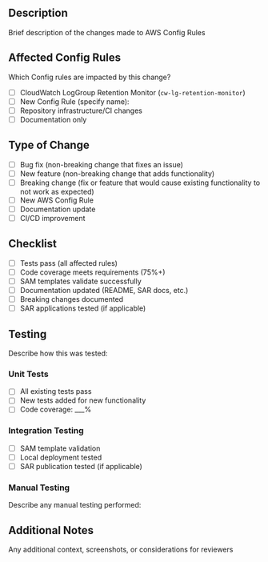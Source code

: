 ## Description
Brief description of the changes made to AWS Config Rules

## Affected Config Rules
Which Config rules are impacted by this change?
- [ ] CloudWatch LogGroup Retention Monitor (`cw-lg-retention-monitor`)
- [ ] New Config Rule (specify name):
- [ ] Repository infrastructure/CI changes
- [ ] Documentation only

## Type of Change
- [ ] Bug fix (non-breaking change that fixes an issue)
- [ ] New feature (non-breaking change that adds functionality)
- [ ] Breaking change (fix or feature that would cause existing functionality to not work as expected)
- [ ] New AWS Config Rule
- [ ] Documentation update
- [ ] CI/CD improvement

## Checklist
- [ ] Tests pass (all affected rules)
- [ ] Code coverage meets requirements (75%+)
- [ ] SAM templates validate successfully
- [ ] Documentation updated (README, SAR docs, etc.)
- [ ] Breaking changes documented
- [ ] SAR applications tested (if applicable)

## Testing
Describe how this was tested:

### Unit Tests
- [ ] All existing tests pass
- [ ] New tests added for new functionality
- [ ] Code coverage: ___%

### Integration Testing
- [ ] SAM template validation
- [ ] Local deployment tested
- [ ] SAR publication tested (if applicable)

### Manual Testing
Describe any manual testing performed:

## Additional Notes
Any additional context, screenshots, or considerations for reviewers